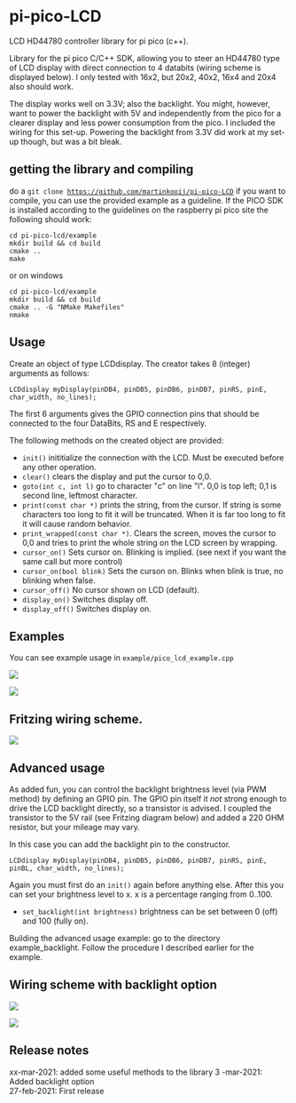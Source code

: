 # pi-pico-LCD
LCD HD44780 controller library for pi pico (c++). 

Library for the pi pico C/C++ SDK, allowing you to steer an HD44780 type of LCD display with direct connection to 4 databits (wiring scheme is displayed below). I only tested with 16x2, but 20x2, 40x2, 16x4 and 20x4 also should work. 

The display works well on 3.3V; also the backlight. You might, however, want to power the backlight with 5V and independently from the pico for a clearer display and less power consumption from the pico. I included the wiring for this set-up. Powering the backlight from 3.3V did work at my set-up though, but was a bit bleak. 

## getting the library and compiling

do a <code>git clone https://github.com/martinkooij/pi-pico-LCD</code>
if you want to compile, you can use the provided example as a guideline. If the PICO SDK is installed according to the guidelines on the raspberry pi pico site the following should work:

````
cd pi-pico-lcd/example
mkdir build && cd build
cmake ..
make
````
or on windows
````
cd pi-pico-lcd/example
mkdir build && cd build
cmake .. -G "NMake Makefiles"
nmake
````
## Usage

Create an object of type LCDdisplay. The creator takes 8 (integer) arguments as follows:
````
LCDdisplay myDisplay(pinDB4, pinDB5, pinDB6, pinDB7, pinRS, pinE, char_width, no_lines);
`````
The first 6 arguments gives the GPIO connection pins that should be connected to the four DataBits, RS and E respectively. 

The following methods on the created object are provided:
- <code>init()</code> inititialize the connection with the LCD. Must be executed before any other operation. 
- <code>clear()</code> clears the display and put the cursor to 0,0.
- <code>goto(int c, int l)</code> go to character "c" on line "l". 0,0 is top left; 0,1 is second line, leftmost character. 
- <code>print(const char *)</code> prints the string, from the cursor. If string is some characters too long to fit it will be truncated. When it is far too long to fit it will cause random behavior.
- <code>print_wrapped(const char *)</code>. Clears the screen, moves the cursor to 0,0 and tries to print the whole string on the LCD screen by wrapping.
- <code>cursor_on()</code> Sets cursor on. Blinking is implied. (see next if you want the same call but more control)
- <code>cursor_on(bool blink)</code> Sets the curson on. Blinks when blink is true, no blinking when false.
- <code>cursor_off()</code> No cursor shown on LCD (default).
- <code>display_on()</code> Switches display off.
- <code>display_off()</code> Switches display on. 

 
## Examples

You can see example usage in <code>example/pico_lcd_example.cpp</code>

![](img/example1.jpg)

![](img/example2.jpg)

## Fritzing wiring scheme. 

![](img/LCDdisplay_bb.png)

## Advanced usage

As added fun, you can control the backlight brightness level (via PWM method) by defining an GPIO pin. The GPIO pin itself it *not* strong enough to drive the LCD backlight directly, so a transistor is advised. I coupled the transistor to the 5V rail (see Fritzing diagram below) and added a 220 OHM resistor, but your mileage may vary. 

In this case you can add the backlight pin to the constructor.
````
LCDdisplay myDisplay(pinDB4, pinDB5, pinDB6, pinDB7, pinRS, pinE, pinBL, char_width, no_lines);
````
Again you must first do an <code>init()</code> again before anything else. After this you can set your brightness level to x. x is a percentage ranging from 0..100.
- <code>set_backlight(int brightness)</code> brightness can be set between 0 (off) and 100 (fully on). 

Building the advanced usage example: go to the directory example_backlight. Follow the procedure I described earlier for the example. 

## Wiring scheme with backlight option

![](img/LCDdisplay_bl.png)


![](img/blconnect.png)

## Release notes
xx-mar-2021: added some useful methods to the library
3 -mar-2021: Added backlight option<br>
27-feb-2021: First release
